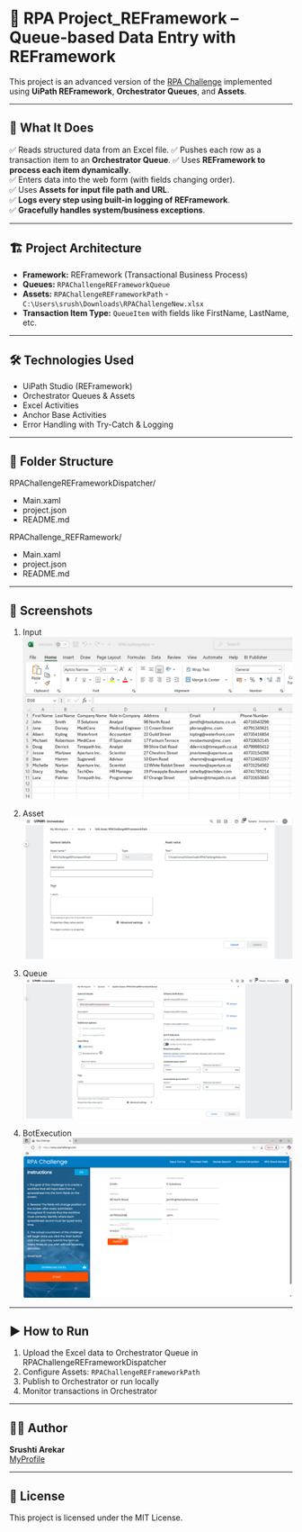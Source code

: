 # 🤖 RPA Project_REFramework – Queue-based Data Entry with REFramework

This project is an advanced version of the [RPA Challenge](https://rpachallenge.com/) implemented using **UiPath REFramework**, **Orchestrator Queues**, and **Assets**.

---

## 🚀 What It Does

✅ Reads structured data from an Excel file.
✅ Pushes each row as a transaction item to an **Orchestrator Queue**.
✅ Uses **REFramework to process each item dynamically**.  
✅ Enters data into the web form (with fields changing order).  
✅ Uses **Assets for input file path and URL**.  
✅ **Logs every step using built-in logging of REFramework**.  
✅ **Gracefully handles system/business exceptions**.

---

## 🏗️ Project Architecture

- **Framework:** REFramework (Transactional Business Process)
- **Queues:** `RPAChallengeREFrameworkQueue`  
- **Assets:** `RPAChallengeREFrameworkPath` - `C:\Users\srush\Downloads\RPAChallengeNew.xlsx`
- **Transaction Item Type:** `QueueItem` with fields like FirstName, LastName, etc.

---

## 🛠️ Technologies Used

- UiPath Studio (REFramework)
- Orchestrator Queues & Assets
- Excel Activities
- Anchor Base Activities
- Error Handling with Try-Catch & Logging

---

## 📁 Folder Structure

RPAChallengeREFrameworkDispatcher/
- Main.xaml
- project.json
- README.md

RPAChallenge_REFRamework/
- Main.xaml
- project.json
- README.md


---

## 📸 Screenshots
1. Input
![Form Screenshot](Images/InputExcel.png)

2. Asset
![Form Screenshot](Images/Asset.png)

3. Queue
![Form Screenshot](Images/Queue.png)

4. BotExecution
![Form Screenshot](Images/BotExecution.png)

---

## ▶️ How to Run

1. Upload the Excel data to Orchestrator Queue in RPAChallengeREFrameworkDispatcher 
2. Configure Assets: `RPAChallengeREFrameworkPath`
3. Publish to Orchestrator or run locally
4. Monitor transactions in Orchestrator

---

## 🙋‍♀️ Author

**Srushti Arekar**  
[MyProfile](https://github.com/SrushtiArekar)

---

## 📄 License

This project is licensed under the MIT License.

